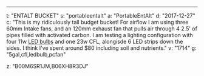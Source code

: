 ---
t: "ENTALT BUCKET"
s: "portableentalt"
a: "PortableEntAlt"
d: "2017-12-27"
c: "This is my ridiculously tall budget bucket! For airflow I am using three 60mm Intake fans, and an 120mm exhaust fan that pulls air through 4 2.5' of pipes filled with activated carbon. I am testing a lighting configuration with four 11w <a href='https://amzn.to/3lyKIRa'>LED bulbs</a> and one 23w CFL, alongisde 6 LED strips down the sides. I think I've spent around $80 including soil and nutrients."
v: "1714"
g: "5gal,cfl,ledbulb,pcfan"

z: "B00M6SR1JM,B06XH8R3DJ"
